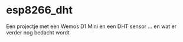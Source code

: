 # esp8266_dht
Een projectje met een Wemos D1 Mini en een DHT sensor ... en wat er verder nog bedacht wordt
